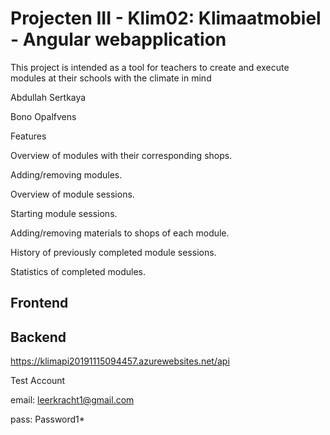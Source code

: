 # Projecten III - Klim02: Klimaatmobiel - Angular webapplication

This project is intended as a tool for teachers to create and execute modules at their schools with the climate in mind

Abdullah Sertkaya

Bono Opalfvens

Features

Overview of modules with their corresponding shops.

Adding/removing modules.

Overview of module sessions.

Starting module sessions.

Adding/removing materials to shops of each module.

History of previously completed module sessions.

Statistics of completed modules.

Frontend
--

Backend
--

https://klimapi20191115094457.azurewebsites.net/api

Test Account

email: leerkracht1@gmail.com

pass: Password1*

